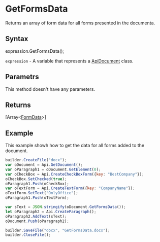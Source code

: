 # GetFormsData

Returns an array of form data for all forms presented in the documenta.

## Syntax

expression.GetFormsData();

`expression` - A variable that represents a [ApiDocument](../ApiDocument.md) class.

## Parametrs

This method doesn't have any parameters.

## Returns

[Array<[FormData](../../../Enumerations/FormData.md)>]

## Example

This example showh how to get the data for all forms added to the document.

```javascript
builder.CreateFile("docx");
var oDocument = Api.GetDocument();
var oParagraph1 = oDocument.GetElement(0);
var oCheckBox = Api.CreateCheckBoxForm({key: "BestCompany"});
oCheckBox.SetChecked(true);
oParagraph1.Push(oCheckBox);
var oTextForm = Api.CreateTextForm({key: "CompanyName"});
oTextForm.SetText("OnlyOffice");
oParagraph1.Push(oTextForm);

var sText = JSON.stringify(oDocument.GetFormsData());
let oParagraph2 = Api.CreateParagraph();
oParagraph2.AddText(sText);
oDocument.Push(oParagraph2);

builder.SaveFile("docx", "GetFormsData.docx");
builder.CloseFile();
```
